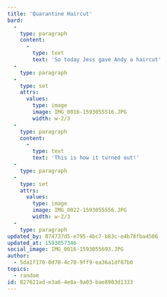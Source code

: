 ```yaml
---
title: 'Quarantine Haircut'
bard:
  -
    type: paragraph
    content:
      -
        type: text
        text: 'So today Jess gave Andy a haircut'
  -
    type: paragraph
  -
    type: set
    attrs:
      values:
        type: image
        image: IMG_0016-1593055516.JPG
        width: w-2/3
  -
    type: paragraph
    content:
      -
        type: text
        text: 'This is how it turned out!'
  -
    type: paragraph
  -
    type: set
    attrs:
      values:
        type: image
        image: IMG_0022-1593055556.JPG
        width: w-2/3
  -
    type: paragraph
updated_by: 874737d5-e795-4bc7-b83c-e4b78fba4586
updated_at: 1593057346
social_image: IMG_0016-1593055693.JPG
author:
  - 5da1f170-0d70-4c70-9ff9-ea36a1df87b0
topics:
  - random
id: 827621ad-e3a6-4e8a-9a03-bae8903d1333
---
```

